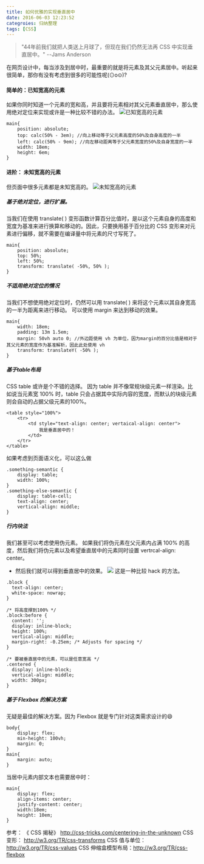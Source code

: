```yaml
---
title: 如何优雅的实现垂直居中
date: 2016-06-03 12:23:52
categroies: 归纳整理
tags: [CSS]
---
```

> "44年前我们就把人类送上月球了，但现在我们仍然无法再 CSS 中实现垂直居中。" --Jams Anderson

在网页设计中，每当涉及到居中时，最重要的就是将元素及其父元素居中。听起来很简单，那你有没有考虑到很多的可能性呢(⊙o⊙)?

#### 简单的：已知宽高的元素

如果你同时知道一个元素的宽和高，并且要将元素相对其父元素垂直居中，那么使用绝对定位来实现或许是一种比较不错的办法。
![已知宽高的元素](https://css-tricks.com/wp-content/uploads/2011/10/centered.gif)
```
main{
    position: absolute;
    top: calc(50% - 3em); //向上移动等于父元素高度的50%及自身高度的一半
    left: calc(50% - 9em); //向左移动距离等于父元素宽度的50%及自身宽度的一半
    width: 18em;
    height: 6em;
}
```

#### 进阶： 未知宽高的元素
但页面中很多元素都是未知宽高的。
![未知宽高的元素](https://css-tricks.com/wp-content/uploads/2011/10/unknown.png)
##### 基于绝对定位，进行扩展。
当我们在使用 translate( ) 变形函数计算百分比值时，是以这个元素自身的高度和宽度为基准来进行换算和移动的。因此，只要换用基于百分比的 CSS 变形来对元素进行偏移，就不需要在编译量中将元素的尺寸写死了。

```
main{
    position: absolute;
    top: 50%;
    left: 50%;
    transform: translate( -50%, 50% );
}
```

##### 不适用绝对定位的情况 
当我们不想使用绝对定位时，仍然可以用 translate( ) 来将这个元素以其自身宽高的一半为距离来进行移动。
可以使用 margin 来达到移动的效果。

```
main{
    width: 18em;
    padding: 13m 1.5em;
    margin: 50vh auto 0; //外边距使用 vh 为单位，因为margin的百分比值是相对于其父元素的宽度作为基准解析，因此此处使用 vh
    transform: translateY( -50% );
}
```
 
##### 基于table布局
CSS table 或许是个不错的选择。
因为 table 并不像常规块级元素一样渲染。比如说当元素宽 100% 时，table 只会占据其中实际内容的宽度，而默认的块级元素则会自动的占据父级元素的100%。

```
<table style="100%">
    <tr>
        <td style="text-align: center; vertaical-align: center">
            我是垂直居中的！
        </td>
    </tr>
</table>
```
如果考虑到页面语义化，可以这么做

```
.something-semantic {
    display: table;
    width: 100%;
}
.something-else-semantic {
    display: table-cell;
    text-align: center;
    vertical-align: middle;
}
```

##### 行内块法
我们甚至可以考虑使用伪元素。
如果我们将伪元素在父元素内占满 100% 的高度，然后我们将伪元素以及希望垂直居中的元素同时设置 vertrcal-align: center。
- 然后我们就可以得到垂直居中的效果。
![](https://css-tricks.com/wp-content/uploads/2011/10/ghost.png)
这是一种比较 hack 的方法。

```
.block {
  text-align: center;
  white-space: nowrap;
}
 
/* 将高度撑到100% */
.block:before {
  content: '';
  display: inline-block;
  height: 100%;
  vertical-align: middle;
  margin-right: -0.25em; /* Adjusts for spacing */
}

/* 要被垂直居中的元素，可以是任意宽高 */ 
.centered {
  display: inline-block;
  vertical-align: middle;
  width: 300px;
}
```
##### 基于 Flexbox 的解决方案
无疑是最佳的解决方案。因为 Flexbox 就是专门针对这类需求设计的😄
```
body{
    display: flex;
    min-height: 100vh;
    margin: 0;
}
main{
    margin: auto;
}
```
当居中元素内部文本也需要居中时：
```
main{
    display: flex;
    align-items: center;
    justify-content: center;
    width:18em;
    height: 10em;
}
```
参考：
《 CSS 揭秘》
http://css-tricks.com/centering-in-the-unknown
CSS 变形： http://w3.org/TR/css-transforms
CSS 值与单位：http://w3.org/TR/css-values
CSS 伸缩盒模型布局：http://w3.org/TR/css-flexbox

